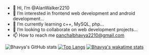 - 👋 Hi, I’m @AlanWalker2210
- 👀 I’m interested in frontend web development and android development... 
- 🌱 I’m currently learning c++, MySQL, php... 
- 💞️ I’m looking to collaborate on web development projects... 
- 📫 How to reach me panchalbhavya2210@gmail.com

![Bhavya's GitHub stats](https://github-readme-stats.vercel.app/api?username=panchalbhavya2210&theme=monokai&show_icons=true)
[![Top Langs](https://github-readme-stats.vercel.app/api/top-langs/?username=panchalbhavya2210&theme=monokai&show_icon=true)](https://github.com/anuraghazra/github-readme-stats)
[![Bhavya's wakatime stats](https://github-readme-stats.vercel.app/api/wakatime?username=panchalbhavya2210)](https://github.com/anuraghazra/github-readme-stats)
<!---
AlanWalker2210/AlanWalker2210 is a ✨ special ✨ repository because its `README.md` (this file) appears on your GitHub profile.
You can click the Preview link to take a look at your changes.
--->

